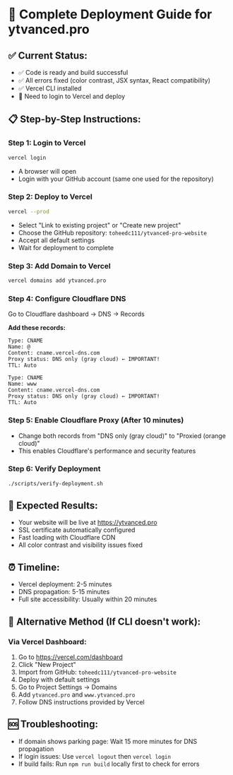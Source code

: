 # 🚀 Complete Deployment Guide for ytvanced.pro

## ✅ Current Status:
- ✅ Code is ready and build successful
- ✅ All errors fixed (color contrast, JSX syntax, React compatibility)
- ✅ Vercel CLI installed
- 🔄 Need to login to Vercel and deploy

## 📋 Step-by-Step Instructions:

### Step 1: Login to Vercel
```bash
vercel login
```
- A browser will open
- Login with your GitHub account (same one used for the repository)

### Step 2: Deploy to Vercel
```bash
vercel --prod
```
- Select "Link to existing project" or "Create new project"
- Choose the GitHub repository: `toheedc111/ytvanced-pro-website`
- Accept all default settings
- Wait for deployment to complete

### Step 3: Add Domain to Vercel
```bash
vercel domains add ytvanced.pro
```

### Step 4: Configure Cloudflare DNS
Go to Cloudflare dashboard → DNS → Records

**Add these records:**
```
Type: CNAME
Name: @
Content: cname.vercel-dns.com
Proxy status: DNS only (gray cloud) ← IMPORTANT!
TTL: Auto

Type: CNAME
Name: www
Content: cname.vercel-dns.com
Proxy status: DNS only (gray cloud) ← IMPORTANT!
TTL: Auto
```

### Step 5: Enable Cloudflare Proxy (After 10 minutes)
- Change both records from "DNS only (gray cloud)" to "Proxied (orange cloud)"
- This enables Cloudflare's performance and security features

### Step 6: Verify Deployment
```bash
./scripts/verify-deployment.sh
```

## 🎯 Expected Results:
- Your website will be live at https://ytvanced.pro
- SSL certificate automatically configured
- Fast loading with Cloudflare CDN
- All color contrast and visibility issues fixed

## ⏰ Timeline:
- Vercel deployment: 2-5 minutes
- DNS propagation: 5-15 minutes
- Full site accessibility: Usually within 20 minutes

## 🔧 Alternative Method (If CLI doesn't work):

### Via Vercel Dashboard:
1. Go to https://vercel.com/dashboard
2. Click "New Project"
3. Import from GitHub: `toheedc111/ytvanced-pro-website`
4. Deploy with default settings
5. Go to Project Settings → Domains
6. Add `ytvanced.pro` and `www.ytvanced.pro`
7. Follow DNS instructions provided by Vercel

## 🆘 Troubleshooting:
- If domain shows parking page: Wait 15 more minutes for DNS propagation
- If login issues: Use `vercel logout` then `vercel login`
- If build fails: Run `npm run build` locally first to check for errors
